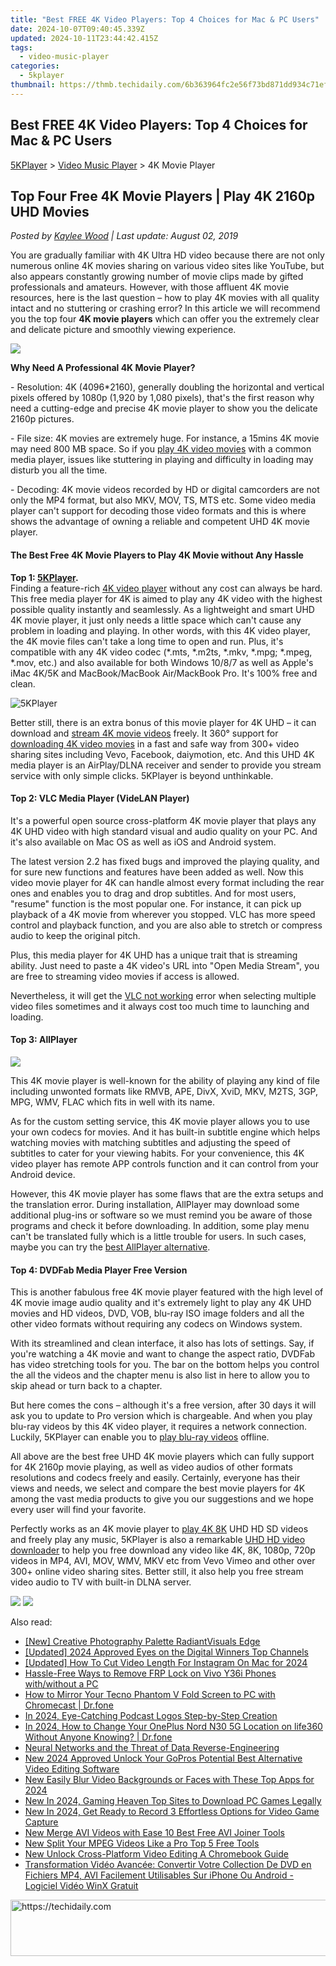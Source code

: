 ```yaml
---
title: "Best FREE 4K Video Players: Top 4 Choices for Mac & PC Users"
date: 2024-10-07T09:40:45.339Z
updated: 2024-10-11T23:44:42.415Z
tags:
  - video-music-player
categories:
  - 5kplayer
thumbnail: https://thmb.techidaily.com/6b363964fc2e56f73bd871dd934c71ef94eb37eb3e4be61bfc1959bf2c673820.jpg
---
```


## Best FREE 4K Video Players: Top 4 Choices for Mac & PC Users

[5KPlayer](https://tools.techidaily.com/5kplayer/products/) \> [Video Music Player](https://tools.techidaily.com/5kplayer/video-music-player/) \> 4K Movie Player

## Top Four Free 4K Movie Players | Play 4K 2160p UHD Movies

 _Posted by [Kaylee Wood](https://www.quora.com/profile/Amanda-Hu-21) | Last update: August 02, 2019_

You are gradually familiar with 4K Ultra HD video because there are not only numerous online 4K movies sharing on various video sites like YouTube, but also appears constantly growing number of movie clips made by gifted professionals and amateurs. However, with those affluent 4K movie resources, here is the last question – how to play 4K movies with all quality intact and no stuttering or crashing error? In this article we will recommend you the top four **4K movie players** which can offer you the extremely clear and delicate picture and smoothly viewing experience.

![](https://www.5kplayer.com/video-music-player/img/5kp-free-4k-movie-player-01.jpg) 

**Why Need A Professional 4K Movie Player?**

\- Resolution: 4K (4096\*2160), generally doubling the horizontal and vertical pixels offered by 1080p (1,920 by 1,080 pixels), that's the first reason why need a cutting-edge and precise 4K movie player to show you the delicate 2160p pictures.

 \- File size: 4K movies are extremely huge. For instance, a 15mins 4K movie may need 800 MB space. So if you [play 4K video movies](https://tools.techidaily.com/5kplayer/video-music-player/) with a common media player, issues like stuttering in playing and difficulty in loading may disturb you all the time.

\- Decoding: 4K movie videos recorded by HD or digital camcorders are not only the MP4 format, but also MKV, MOV, TS, MTS etc. Some video media player can't support for decoding those video formats and this is where shows the advantage of owning a reliable and competent UHD 4K movie player.

#### **The Best Free 4K Movie Players to Play 4K Movie without Any Hassle**

**Top 1: [5KPlayer](https://tools.techidaily.com/5kplayer/products/).**  
 Finding a feature-rich [4K video player](https://tools.techidaily.com/5kplayer/video-music-player/) without any cost can always be hard. This free media player for 4K is aimed to play any 4K video with the highest possible quality instantly and seamlessly. As a lightweight and smart UHD 4K movie player, it just only needs a little space which can't cause any problem in loading and playing. In other words, with this 4K video player, the 4K movie files can't take a long time to open and run. Plus, it's compatible with any 4K video codec (\*.mts, \*.m2ts, \*.mkv, \*.mpg; \*.mpeg, \*.mov, etc.) and also available for both Windows 10/8/7 as well as Apple's iMac 4K/5K and MacBook/MacBook Air/MackBook Pro. It's 100% free and clean.

![5KPlayer](https://www.5kplayer.com/video-music-player/img/5kp-free-4k-movie-player-02.jpg) 

Better still, there is an extra bonus of this movie player for 4K UHD – it can download and [stream 4K movie videos](https://tools.techidaily.com/5kplayer/airplay/) freely. It 360° support for [downloading 4K video movies](https://tools.techidaily.com/5kplayer/youtube-download/) in a fast and safe way from 300+ video sharing sites including Vevo, Facebook, daiymotion, etc. And this UHD 4K media player is an AirPlay/DLNA receiver and sender to provide you stream service with only simple clicks. 5KPlayer is beyond unthinkable.

#### **Top 2: VLC Media Player (VideLAN Player)**

It's a powerful open source cross-platform 4K movie player that plays any 4K UHD video with high standard visual and audio quality on your PC. And it's also available on Mac OS as well as iOS and Android system.

The latest version 2.2 has fixed bugs and improved the playing quality, and for sure new functions and features have been added as well. Now this video movie player for 4K can handle almost every format including the rear ones and enables you to drag and drop subtitles. And for most users, "resume" function is the most popular one. For instance, it can pick up playback of a 4K movie from wherever you stopped. VLC has more speed control and playback function, and you are also able to stretch or compress audio to keep the original pitch.

Plus, this media player for 4K UHD has a unique trait that is streaming ability. Just need to paste a 4K video's URL into "Open Media Stream", you are free to streaming video movies if access is allowed.

Nevertheless, it will get the [VLC not working](https://tools.techidaily.com/5kplayer/video-music-player/) error when selecting multiple video files sometimes and it always cost too much time to launching and loading.

#### **Top 3: AllPlayer**

![](https://www.5kplayer.com/video-music-player/img/5kp-free-4k-movie-player-03.jpg) 

This 4K movie player is well-known for the ability of playing any kind of file including unwonted formats like RMVB, APE, DivX, XviD, MKV, M2TS, 3GP, MPG, WMV, FLAC which fits in well with its name.

As for the custom setting service, this 4K movie player allows you to use your own codecs for movies. And it has built-in subtitle engine which helps watching movies with matching subtitles and adjusting the speed of subtitles to cater for your viewing habits. For your convenience, this 4K video player has remote APP controls function and it can control from your Android device.

However, this 4K movie player has some flaws that are the extra setups and the translation error. During installation, AllPlayer may download some additional plug-ins or software so we must remind you be aware of those programs and check it before downloading. In addition, some play menu can't be translated fully which is a little trouble for users. In such cases, maybe you can try the [best AllPlayer alternative](https://tools.techidaily.com/5kplayer/video-music-player/).

#### **Top 4: DVDFab Media Player Free Version**

This is another fabulous free 4K movie player featured with the high level of 4K movie image audio quality and it's extremely light to play any 4K UHD movies and HD videos, DVD, VOB, blu-ray ISO image folders and all the other video formats without requiring any codecs on Windows system.

With its streamlined and clean interface, it also has lots of settings. Say, if you're watching a 4K movie and want to change the aspect ratio, DVDFab has video stretching tools for you. The bar on the bottom helps you control the all the videos and the chapter menu is also list in here to allow you to skip ahead or turn back to a chapter.

But here comes the cons – although it's a free version, after 30 days it will ask you to update to Pro version which is chargeable. And when you play blu-ray videos by this 4K video player, it requires a network connection. Luckily, 5KPlayer can enable you to [play blu-ray videos](https://tools.techidaily.com/5kplayer/video-music-player/) offline.

All above are the best free UHD 4K movie players which can fully support for 4K 2160p movie playing, as well as video audios of other formats resolutions and codecs freely and easily. Certainly, everyone has their views and needs, we select and compare the best movie players for 4K among the vast media products to give you our suggestions and we hope every user will find your favorite.

Perfectly works as an 4K movie player to [play 4K 8K](https://tools.techidaily.com/5kplayer/video-music-player/) UHD HD SD videos and freely play any music, 5KPlayer is also a remarkable [UHD HD video downloader](https://tools.techidaily.com/5kplayer/youtube-download/) to help you free download any video like 4K, 8K, 1080p, 720p videos in MP4, AVI, MOV, WMV, MKV etc from Vevo Vimeo and other over 300+ online video sharing sites. Better still, it also help you free stream video audio to TV with built-in DLNA server.

[![](https://www.5kplayer.com/video-music-player/../button/freedownwhitewin.png)](https://tools.techidaily.com/5kplayer/products/) [![](https://www.5kplayer.com/video-music-player/../button/freedownbackmac.png)](https://tools.techidaily.com/5kplayer/products/)

<ins class="adsbygoogle"
     style="display:block"
     data-ad-format="autorelaxed"
     data-ad-client="ca-pub-7571918770474297"
     data-ad-slot="1223367746"></ins>

<ins class="adsbygoogle"
     style="display:block"
     data-ad-client="ca-pub-7571918770474297"
     data-ad-slot="8358498916"
     data-ad-format="auto"
     data-full-width-responsive="true"></ins>

<span class="atpl-alsoreadstyle">Also read:</span>
<div><ul>
<li><a href="https://fox-boxes.techidaily.com/new-creative-photography-palette-radiantvisuals-edge/"><u>[New] Creative Photography Palette RadiantVisuals Edge</u></a></li>
<li><a href="https://facebook-video-share.techidaily.com/updated-2024-approved-eyes-on-the-digital-winners-top-channels/"><u>[Updated] 2024 Approved Eyes on the Digital Winners Top Channels</u></a></li>
<li><a href="https://instagram-clips.techidaily.com/updated-how-to-cut-video-length-for-instagram-on-mac-for-2024/"><u>[Updated] How To Cut Video Length For Instagram On Mac for 2024</u></a></li>
<li><a href="https://bypass-frp.techidaily.com/hassle-free-ways-to-remove-frp-lock-on-vivo-y36i-phones-withwithout-a-pc-by-drfone-android/"><u>Hassle-Free Ways to Remove FRP Lock on Vivo Y36i Phones with/without a PC</u></a></li>
<li><a href="https://screen-mirror.techidaily.com/how-to-mirror-your-tecno-phantom-v-fold-screen-to-pc-with-chromecast-drfone-by-drfone-android/"><u>How to Mirror Your Tecno Phantom V Fold Screen to PC with Chromecast | Dr.fone</u></a></li>
<li><a href="https://some-knowledge.techidaily.com/in-2024-eye-catching-podcast-logos-step-by-step-creation/"><u>In 2024, Eye-Catching Podcast Logos Step-by-Step Creation</u></a></li>
<li><a href="https://location-social.techidaily.com/in-2024-how-to-change-your-oneplus-nord-n30-5g-location-on-life360-without-anyone-knowing-drfone-by-drfone-virtual-android/"><u>In 2024, How to Change Your OnePlus Nord N30 5G Location on life360 Without Anyone Knowing? | Dr.fone</u></a></li>
<li><a href="https://tech-savvy.techidaily.com/neural-networks-and-the-threat-of-data-reverse-engineering/"><u>Neural Networks and the Threat of Data Reverse-Engineering</u></a></li>
<li><a href="https://video-creation-software.techidaily.com/new-2024-approved-unlock-your-gopros-potential-best-alternative-video-editing-software/"><u>New 2024 Approved Unlock Your GoPros Potential Best Alternative Video Editing Software</u></a></li>
<li><a href="https://video-creation-software.techidaily.com/new-easily-blur-video-backgrounds-or-faces-with-these-top-apps-for-2024/"><u>New Easily Blur Video Backgrounds or Faces with These Top Apps for 2024</u></a></li>
<li><a href="https://video-creation-software.techidaily.com/new-in-2024-gaming-heaven-top-sites-to-download-pc-games-legally/"><u>New In 2024, Gaming Heaven Top Sites to Download PC Games Legally</u></a></li>
<li><a href="https://video-creation-software.techidaily.com/new-in-2024-get-ready-to-record-3-effortless-options-for-video-game-capture/"><u>New In 2024, Get Ready to Record 3 Effortless Options for Video Game Capture</u></a></li>
<li><a href="https://video-creation-software.techidaily.com/new-merge-avi-videos-with-ease-10-best-free-avi-joiner-tools/"><u>New Merge AVI Videos with Ease 10 Best Free AVI Joiner Tools</u></a></li>
<li><a href="https://video-creation-software.techidaily.com/new-split-your-mpeg-videos-like-a-pro-top-5-free-tools/"><u>New Split Your MPEG Videos Like a Pro Top 5 Free Tools</u></a></li>
<li><a href="https://video-creation-software.techidaily.com/new-unlock-cross-platform-video-editing-a-chromebook-guide/"><u>New Unlock Cross-Platform Video Editing A Chromebook Guide</u></a></li>
<li><a href="https://discover-awesome.techidaily.com/transformation-video-avancee-convertir-votre-collection-de-dvd-en-fichiers-mp4-avi-facilement-utilisables-sur-iphone-ou-android-logiciel-video-winx-gratuit.16/"><u>Transformation Vidéo Avancée: Convertir Votre Collection De DVD en Fichiers MP4, AVI Facilement Utilisables Sur iPhone Ou Android - Logiciel Vidéo WinX Gratuit</u></a></li>
</ul></div>

<!-- affiliate ads begin -->
<a href="https://aligracehair.sjv.io/c/5597632/1938698/19272" target="_top" id="1938698">
  <img src="//a.impactradius-go.com/display-ad/19272-1938698" border="0" alt="https://techidaily.com" width="728" height="90"/>
</a>
<img height="0" width="0" src="https://aligracehair.sjv.io/i/5597632/1938698/19272" style="position:absolute;visibility:hidden;" border="0" />
<!-- affiliate ads end -->

